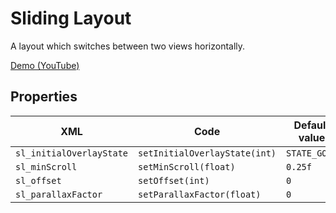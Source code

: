 # Sliding Layout

A layout which switches between two views horizontally.

[Demo (YouTube)](https://youtu.be/EOh7x9ScQ-4)

## Properties

XML | Code | Default value
--- | --- | ---
`sl_initialOverlayState` | `setInitialOverlayState(int)` | `STATE_GONE`
`sl_minScroll` | `setMinScroll(float)` | `0.25f`
`sl_offset` | `setOffset(int)` | `0`
`sl_parallaxFactor` | `setParallaxFactor(float)` | `0`
